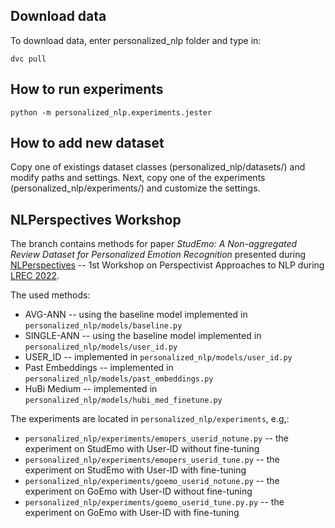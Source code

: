 ## Download data

To download data, enter personalized_nlp folder and type in:

`dvc pull`

## How to run experiments

`python -m personalized_nlp.experiments.jester`

## How to add new dataset

Copy one of existings dataset classes (personalized_nlp/datasets/) and modify paths and settings. Next, copy one of the experiments (personalized_nlp/experiments/) and customize the settings.

## NLPerspectives Workshop

The branch contains methods for paper _StudEmo: A Non-aggregated Review Dataset for Personalized Emotion Recognition_ 
presented during [NLPerspectives](https://nlperspectives.di.unito.it/) -- 1st Workshop 
on Perspectivist Approaches to NLP during [LREC 2022](https://lrec2022.lrec-conf.org/en/).

The used methods:
- AVG-ANN  -- using the baseline model implemented in `personalized_nlp/models/baseline.py`
- SINGLE-ANN  -- using the baseline model implemented in `personalized_nlp/models/user_id.py`
- USER_ID -- implemented in `personalized_nlp/models/user_id.py`
- Past Embeddings  -- implemented in `personalized_nlp/models/past_embeddings.py`
- HuBi Medium  -- implemented in `personalized_nlp/models/hubi_med_finetune.py`

The experiments are located in `personalized_nlp/experiments`, e.g,:
- `personalized_nlp/experiments/emopers_userid_notune.py` -- the experiment on StudEmo with User-ID without fine-tuning
- `personalized_nlp/experiments/emopers_userid_tune.py`	-- the experiment on StudEmo with User-ID with fine-tuning
- `personalized_nlp/experiments/goemo_userid_notune.py`	-- the experiment on GoEmo with User-ID without fine-tuning
- `personalized_nlp/experiments/goemo_userid_tune.py.py` -- the experiment on GoEmo with User-ID with fine-tuning
